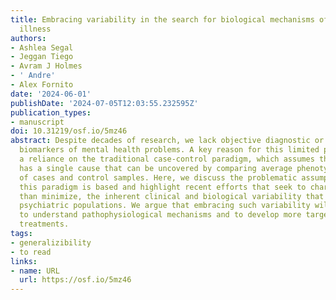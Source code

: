 ```yaml
---
title: Embracing variability in the search for biological mechanisms of psychiatric
  illness
authors:
- Ashlea Segal
- Jeggan Tiego
- Avram J Holmes
- ' Andre'
- Alex Fornito
date: '2024-06-01'
publishDate: '2024-07-05T12:03:55.232595Z'
publication_types:
- manuscript
doi: 10.31219/osf.io/5mz46
abstract: Despite decades of research, we lack objective diagnostic or prognostic
  biomarkers of mental health problems. A key reason for this limited progress is
  a reliance on the traditional case-control paradigm, which assumes that each disorder
  has a single cause that can be uncovered by comparing average phenotypic values
  of cases and control samples. Here, we discuss the problematic assumptions on which
  this paradigm is based and highlight recent efforts that seek to characterize, rather
  than minimize, the inherent clinical and biological variability that characterizes
  psychiatric populations. We argue that embracing such variability will be necessary
  to understand pathophysiological mechanisms and to develop more targeted and effective
  treatments.
tags:
- generalizibility
- to read
links:
- name: URL
  url: https://osf.io/5mz46
---
```

